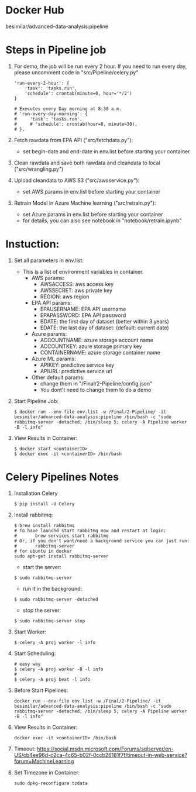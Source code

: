 # Docker Hub
besimilar/advanced-data-analysis:pipeline

# Steps in Pipeline job
1. For demo, the job will be run every 2 hour. If you need to run every day, please uncomment code in "src/Pipeline/celery.py" 
	```
	'run-every-2-hour': {
        'task': 'tasks.run',
        'schedule': crontab(minute=0, hour='*/2')
    }

	# Executes every Day morning at 8:30 a.m.
    # 'run-every-day-morning': {
    #     'task': 'tasks.run',
    #     # 'schedule': crontab(hour=8, minute=30),
    # },
	```

2. Fetch rawdata from EPA API ("src/fetchdata.py"):
	* set begin-date and end-date in env.list before starting your container

3. Clean rawdata and save both rawdata and cleandata to local ("src/wrangling.py")

4. Upload cleandata to AWS S3 ("src/awsservice.py"):
	* set AWS params in env.list before starting your container

5. Retrain Model in Azure Machine learning ("src/retrain.py"):
	* set Azure params in env.list before starting your container
	* for details, you can also see notebook in "notebook/retrain.ipynb"

# Instuction:
1. Set all parameters in env.list: 
	* This is a list of environment variables in container.
		* AWS params: 
			* AWSACCESS: aws access key
			* AWSSECRET: aws private key
			* REGION: aws region
		* EPA API params: 
			* EPAUSERNAME: EPA API username
			* EPAPASSWORD: EPA API password
			* BDATE: the first day of dataset (better within 3 years)
			* EDATE: the last day of dataset: (default: current date)
		* Azure params:
			* ACCOUNTNAME: azure storage account name
			* ACCOUNTKEY: azure storage primary key
			* CONTAINERNAME: azure storage container name
		* Azure ML params:
			* APIKEY: predictive service key
			* APIURL: predictive service url
		* Other default params:
			* change them in "/Final/2-Pipeline/config.json"
			* You dont't need to change them to do a demo

2. Start Pipeline Job:
	```
	$ docker run --env-file env.list -w /Final/2-Pipeline/ -it besimilar/advanced-data-analysis:pipeline /bin/bash -c "sudo rabbitmq-server -detached; /bin/sleep 5; celery -A Pipeline worker -B -l info"
	```
3. View Results in Container:
	```
	$ docker start <containerID>
	$ docker exec -it <containerID> /bin/bash
	```

# Celery Pipelines Notes
1. Installation Celery
	```
	$ pip install -U Celery
	```
2. Install rabbitmq:
	```
	$ brew install rabbitmq
	# To have launchd start rabbitmq now and restart at login:
 	#  		brew services start rabbitmq
	# Or, if you don't want/need a background service you can just run:
 	#  		rabbitmq-server
 	# for ubuntu in docker
 	sudo apt-get install rabbitmq-server
	```

	* start the server:
	```
	$ sudo rabbitmq-server
	```
	* run it in the background:
	```
	$ sudo rabbitmq-server -detached
	```
	* stop the server:
	```
	$ sudo rabbitmq-server stop
	```
3. Start Worker:
	```
	$ celery -A proj worker -l info
	```
4. Start Scheduling:
	```
	# easy way
	$ celery -A proj worker -B -l info
	#
	$ celery -A proj beat -l info
	```

5. Before Start Pipelines: 
	```
	docker run --env-file env.list -w /Final/2-Pipeline/ -it besimilar/advanced-data-analysis:pipeline /bin/bash -c "sudo rabbitmq-server -detached; /bin/sleep 5; celery -A Pipeline worker -B -l info"  
	```

6. View Results in Container:
	```
	docker exec -it <containerID> /bin/bash
	```

7. Timeout: https://social.msdn.microsoft.com/Forums/sqlserver/en-US/cb4ee96d-c2ca-4c65-b02f-0ccb26181f7f/timeout-in-web-service?forum=MachineLearning

8. Set Timezone in Container:
	```
	sudo dpkg-reconfigure tzdata
	```
